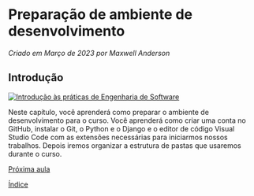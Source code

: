 # Preparação de ambiente de desenvolvimento
*Criado em Março de 2023 por Maxwell Anderson*

## Introdução

[![Introdução às práticas de Engenharia de Software](https://i.ytimg.com/vi/B_qAeELkhrg/maxresdefault.jpg)](https://youtu.be/B_qAeELkhrg "Introdução às práticas de Engenharia de Software")

Neste capítulo, você aprenderá como preparar o ambiente de desenvolvimento para o curso. Você aprenderá como criar uma conta no GitHub, instalar o Git, o Python e o Django e o editor de código Visual Studio Code com as extensões necessárias para iniciarmos nossos trabalhos. Depois iremos organizar a estrutura de pastas que usaremos durante o curso.

[Próxima aula](01.%20Criando%20uma%20conta%20no%20GitHub.md)

[Índice](../README.md)
